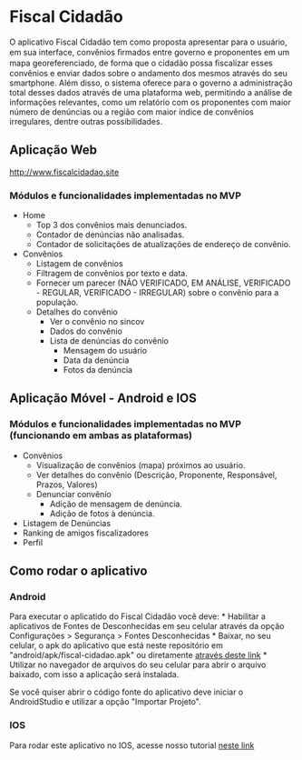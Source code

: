 # Fiscal Cidadão
O aplicativo Fiscal Cidadão tem como proposta apresentar para o usuário, em sua interface, convênios ﬁrmados entre governo e proponentes em um mapa georeferenciado, de forma que o cidadão possa ﬁscalizar esses convênios e enviar dados sobre o andamento dos mesmos através do seu smartphone. Além disso, o sistema oferece para o governo a administração total desses dados através de uma plataforma web, permitindo a análise de informações relevantes, como um relatório com os proponentes com maior número de denúncias ou a região com maior índice de convênios irregulares, dentre outras possibilidades.

## Aplicação Web
http://www.fiscalcidadao.site

### Módulos e funcionalidades implementadas no MVP
* Home
    * Top 3 dos convênios mais denunciados.
    * Contador de denúncias não analisadas.
    * Contador de solicitações de atualizações de endereço de convênio.
* Convênios
    * Listagem de convênios
    * Filtragem de convênios por texto e data.
    * Fornecer um parecer (NÃO VERIFICADO, EM ANÁLISE, VERIFICADO - REGULAR, VERIFICADO - IRREGULAR) sobre o convênio para a população.
    * Detalhes do convênio
        * Ver o convênio no sincov
        * Dados do convênio
        * Lista de denúncias do convênio
            * Mensagem do usuário
            * Data da denúncia
            * Fotos da denúncia

## Aplicação Móvel - Android e IOS

### Módulos e funcionalidades implementadas no MVP (funcionando em ambas as plataformas)
* Convênios
    * Visualização de convênios (mapa) próximos ao usuário.
    * Ver detalhes do convênio (Descrição, Proponente, Responsável, Prazos, Valores)    
    * Denunciar convênio
        * Adição de mensagem de denúncia.
        * Adição de fotos à denúncia.
* Listagem de Denúncias
* Ranking de amigos fiscalizadores
* Perfil

## Como rodar o aplicativo
### Android
Para executar o aplicatido do Fiscal Cidadão você deve:
    * Habilitar a aplicativos de Fontes de Desconhecidas em seu celular através da opção Configurações > Segurança > Fontes Desconhecidas
    * Baixar, no seu celular, o apk do aplicativo que está neste repositório em "android/apk/fiscal-cidadao.apk" ou diretamente <a href="https://github.com/gigascorp/fiscal-cidadao/blob/master/android/apk/fiscal-cidadao.apk?raw=true">através deste link</a>
    * Utilizar no navegador de arquivos do seu celular para abrir o arquivo baixado, com isso a aplicação será instalada.

Se você quiser abrir o código fonte do aplicativo deve iniciar o AndroidStudio e utilizar a opção "Importar Projeto".

### IOS
   Para rodar este aplicativo no IOS, acesse nosso tutorial <a href="https://www.dropbox.com/s/ssx49f3o3g4dzyv/Procedimento%20para%20executar%20o%20aplicativo%20Fiscal%20Cidad%C3%A3o%20no%20Xcode.pdf?dl=0" target="_blank">neste link</a>
